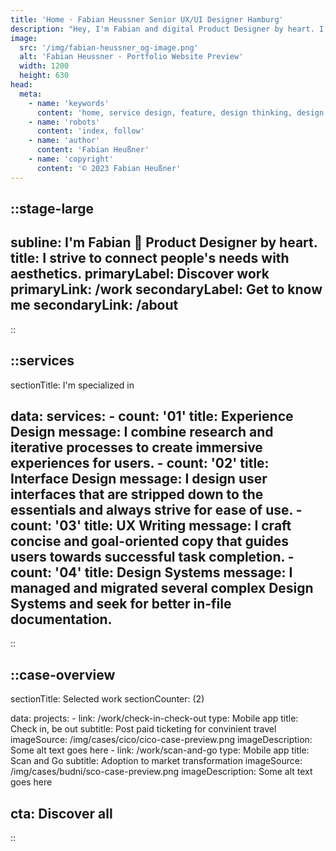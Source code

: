 ```yaml
---
title: 'Home · Fabian Heussner Senior UX/UI Designer Hamburg'
description: "Hey, I'm Fabian and digital Product Designer by heart. I connect people's needs with aesthetics."
image:
  src: '/img/fabian-heussner_og-image.png'
  alt: 'Fabian Heussner · Portfolio Website Preview'
  width: 1200
  height: 630
head:
  meta:
    - name: 'keywords'
      content: 'home, service design, feature, design thinking, design, ux, ui, ux/ui, product design, designer, agile, ux research, wireframes, prototyping, ux writing, design systems, components, figma, hamburg'
    - name: 'robots'
      content: 'index, follow'
    - name: 'author'
      content: 'Fabian Heußner'
    - name: 'copyright'
      content: '© 2023 Fabian Heußner'
---
```



::stage-large
---
subline: I'm Fabian 👋 Product Designer by heart.
title: I strive to connect people's needs with aesthetics.
primaryLabel: Discover work
primaryLink: /work
secondaryLabel: Get to know me
secondaryLink: /about
---
::

 
::services
---
sectionTitle: I'm specialized in

data:
    services:
      - count: '01'
        title: Experience Design
        message: I combine research and iterative processes to create immersive experiences for users.
      - count: '02'
        title: Interface Design
        message: I design user interfaces that are stripped down to the essentials and always strive for ease of use.
      - count: '03'
        title: UX Writing
        message: I craft concise and goal-oriented copy that guides users towards successful task completion.
      - count: '04'
        title: Design Systems
        message: I managed and migrated several complex Design Systems and seek for better in-file documentation.
---
::


::case-overview
---
sectionTitle: Selected work
sectionCounter: (2)

data:
    projects:
      - link: /work/check-in-check-out
        type: Mobile app
        title: Check in, be out
        subtitle: Post paid ticketing for convinient travel
        imageSource: /img/cases/cico/cico-case-preview.png
        imageDescription: Some alt text goes here
      - link: /work/scan-and-go
        type: Mobile app
        title: Scan and Go
        subtitle: Adoption to market transformation
        imageSource: /img/cases/budni/sco-case-preview.png
        imageDescription: Some alt text goes here

cta: Discover all
---
::

